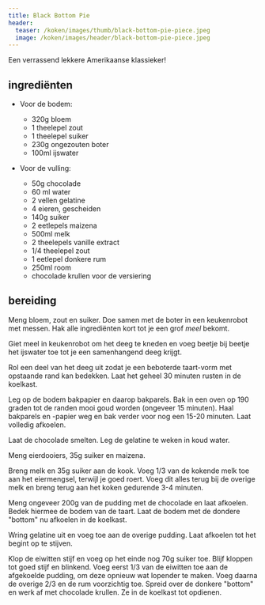 ```yaml
---
title: Black Bottom Pie
header:
  teaser: /koken/images/thumb/black-bottom-pie-piece.jpeg
  image: /koken/images/header/black-bottom-pie-piece.jpeg
---
```


Een verrassend lekkere Amerikaanse klassieker!

## ingrediënten

* Voor de bodem:
  * 320g bloem
  * 1 theelepel zout
  * 1 theelepel suiker
  * 230g ongezouten boter
  * 100ml ijswater

* Voor de vulling:
  * 50g chocolade
  * 60 ml water
  * 2 vellen gelatine
  * 4 eieren, gescheiden
  * 140g suiker
  * 2 eetlepels maizena
  * 500ml melk
  * 2 theelepels vanille extract
  * 1/4 theelepel zout
  * 1 eetlepel donkere rum
  * 250ml room
  * chocolade krullen voor de versiering

## bereiding

Meng bloem, zout en suiker. Doe samen met de boter in een keukenrobot met messen. Hak alle ingrediënten kort tot je een grof _meel_ bekomt.

Giet meel in keukenrobot om het deeg te kneden en voeg beetje bij beetje het ijswater toe tot je een samenhangend deeg krijgt.

Rol een deel van het deeg uit zodat je een beboterde taart-vorm met opstaande rand kan bedekken. Laat het geheel 30 minuten rusten in de koelkast.

Leg op de bodem bakpapier en daarop bakparels. Bak in een oven op 190 graden tot de randen mooi goud worden (ongeveer 15 minuten). Haal bakparels en -papier weg en bak verder voor nog een 15-20 minuten. Laat volledig afkoelen.

Laat de chocolade smelten. Leg de gelatine te weken in koud water.

Meng eierdooiers, 35g suiker en maizena.

Breng melk en 35g suiker aan de kook. Voeg 1/3 van de kokende melk toe aan het eiermengsel, terwijl je goed roert. Voeg dit alles terug bij de overige melk en breng terug aan het koken gedurende 3-4 minuten.

Meng ongeveer 200g van de pudding met de chocolade en laat afkoelen. Bedek hiermee de bodem van de taart. Laat de bodem met de dondere "bottom" nu afkoelen in de koelkast.

Wring gelatine uit en voeg toe aan de overige pudding. Laat afkoelen tot het begint op te stijven.

Klop de eiwitten stijf en voeg op het einde nog 70g suiker toe. Blijf kloppen tot goed stijf en blinkend. Voeg eerst 1/3 van de eiwitten toe aan de afgekoelde pudding, om deze opnieuw wat lopender te maken. Voeg daarna de overige 2/3 en de rum voorzichtig toe. Spreid over de donkere "bottom" en werk af met chocolade krullen. Ze in de koelkast tot opdienen.
